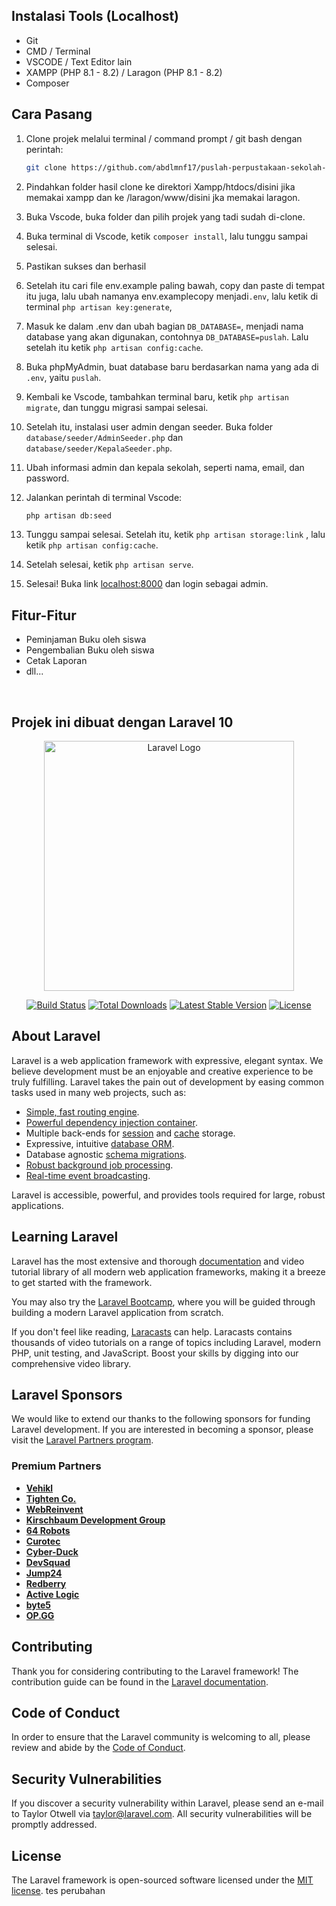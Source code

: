 

## Instalasi Tools (Localhost)

- Git
- CMD / Terminal
- VSCODE / Text Editor lain
- XAMPP (PHP 8.1 - 8.2) / Laragon (PHP 8.1 - 8.2)
- Composer

## Cara Pasang

1. Clone projek melalui terminal / command prompt / git bash dengan perintah:
   ```bash
   git clone https://github.com/abdlmnf17/puslah-perpustakaan-sekolah-laravel10.git
   ```

2. Pindahkan folder hasil clone ke direktori Xampp/htdocs/disini jika memakai xampp dan ke /laragon/www/disini jka memakai laragon.

3. Buka Vscode, buka folder dan pilih projek yang tadi sudah di-clone.

4. Buka terminal di Vscode, ketik `composer install`, lalu tunggu sampai selesai.
5. Pastikan sukses dan berhasil 

6. Setelah itu cari file env.example paling bawah, copy dan paste di tempat itu juga, lalu ubah namanya env.examplecopy menjadi`.env`, lalu ketik di terminal `php artisan key:generate`,

7. Masuk ke dalam .env dan ubah bagian `DB_DATABASE=`, menjadi nama database yang akan digunakan, contohnya `DB_DATABASE=puslah`. Lalu setelah itu ketik `php artisan config:cache`.

8. Buka phpMyAdmin, buat database baru berdasarkan nama yang ada di `.env`, yaitu `puslah`.

9. Kembali ke Vscode, tambahkan terminal baru, ketik `php artisan migrate`, dan tunggu migrasi sampai selesai.

10. Setelah itu, instalasi user admin dengan seeder. Buka folder `database/seeder/AdminSeeder.php` dan `database/seeder/KepalaSeeder.php`.

11. Ubah informasi admin dan kepala sekolah, seperti nama, email, dan password.

12. Jalankan perintah di terminal Vscode:
    ```bash
    php artisan db:seed
    ```

13. Tunggu sampai selesai. Setelah itu, ketik `php artisan storage:link` , lalu ketik `php artisan config:cache`.

14. Setelah selesai, ketik `php artisan serve`.

15. Selesai! Buka link [localhost:8000](http://localhost:8000) dan login sebagai admin.

## Fitur-Fitur

- Peminjaman Buku oleh siswa
- Pengembalian Buku oleh siswa
- Cetak Laporan
- dll...

<br/>

## Projek ini dibuat dengan Laravel 10


<p align="center"><a href="https://laravel.com" target="_blank"><img src="https://raw.githubusercontent.com/laravel/art/master/logo-lockup/5%20SVG/2%20CMYK/1%20Full%20Color/laravel-logolockup-cmyk-red.svg" width="400" alt="Laravel Logo"></a></p>

<p align="center">
<a href="https://github.com/laravel/framework/actions"><img src="https://github.com/laravel/framework/workflows/tests/badge.svg" alt="Build Status"></a>
<a href="https://packagist.org/packages/laravel/framework"><img src="https://img.shields.io/packagist/dt/laravel/framework" alt="Total Downloads"></a>
<a href="https://packagist.org/packages/laravel/framework"><img src="https://img.shields.io/packagist/v/laravel/framework" alt="Latest Stable Version"></a>
<a href="https://packagist.org/packages/laravel/framework"><img src="https://img.shields.io/packagist/l/laravel/framework" alt="License"></a>
</p>

## About Laravel

Laravel is a web application framework with expressive, elegant syntax. We believe development must be an enjoyable and creative experience to be truly fulfilling. Laravel takes the pain out of development by easing common tasks used in many web projects, such as:

- [Simple, fast routing engine](https://laravel.com/docs/routing).
- [Powerful dependency injection container](https://laravel.com/docs/container).
- Multiple back-ends for [session](https://laravel.com/docs/session) and [cache](https://laravel.com/docs/cache) storage.
- Expressive, intuitive [database ORM](https://laravel.com/docs/eloquent).
- Database agnostic [schema migrations](https://laravel.com/docs/migrations).
- [Robust background job processing](https://laravel.com/docs/queues).
- [Real-time event broadcasting](https://laravel.com/docs/broadcasting).

Laravel is accessible, powerful, and provides tools required for large, robust applications.

## Learning Laravel

Laravel has the most extensive and thorough [documentation](https://laravel.com/docs) and video tutorial library of all modern web application frameworks, making it a breeze to get started with the framework.

You may also try the [Laravel Bootcamp](https://bootcamp.laravel.com), where you will be guided through building a modern Laravel application from scratch.

If you don't feel like reading, [Laracasts](https://laracasts.com) can help. Laracasts contains thousands of video tutorials on a range of topics including Laravel, modern PHP, unit testing, and JavaScript. Boost your skills by digging into our comprehensive video library.

## Laravel Sponsors

We would like to extend our thanks to the following sponsors for funding Laravel development. If you are interested in becoming a sponsor, please visit the [Laravel Partners program](https://partners.laravel.com).

### Premium Partners

- **[Vehikl](https://vehikl.com/)**
- **[Tighten Co.](https://tighten.co)**
- **[WebReinvent](https://webreinvent.com/)**
- **[Kirschbaum Development Group](https://kirschbaumdevelopment.com)**
- **[64 Robots](https://64robots.com)**
- **[Curotec](https://www.curotec.com/services/technologies/laravel/)**
- **[Cyber-Duck](https://cyber-duck.co.uk)**
- **[DevSquad](https://devsquad.com/hire-laravel-developers)**
- **[Jump24](https://jump24.co.uk)**
- **[Redberry](https://redberry.international/laravel/)**
- **[Active Logic](https://activelogic.com)**
- **[byte5](https://byte5.de)**
- **[OP.GG](https://op.gg)**

## Contributing

Thank you for considering contributing to the Laravel framework! The contribution guide can be found in the [Laravel documentation](https://laravel.com/docs/contributions).

## Code of Conduct

In order to ensure that the Laravel community is welcoming to all, please review and abide by the [Code of Conduct](https://laravel.com/docs/contributions#code-of-conduct).

## Security Vulnerabilities

If you discover a security vulnerability within Laravel, please send an e-mail to Taylor Otwell via [taylor@laravel.com](mailto:taylor@laravel.com). All security vulnerabilities will be promptly addressed.

## License

The Laravel framework is open-sourced software licensed under the [MIT license](https://opensource.org/licenses/MIT).
tes perubahan
